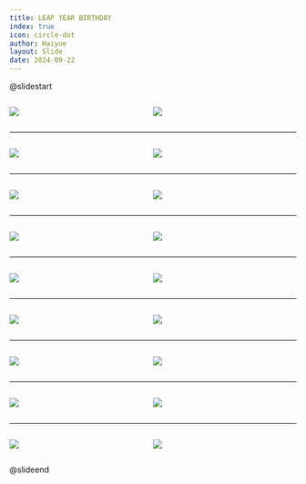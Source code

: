 ```yaml
---
title: LEAP YEAR BIRTHDAY
index: true
icon: circle-dot
author: Haiyue
layout: Slide
date: 2024-09-22
---
```

 
@slidestart

<div style="display:flex">
<div style="flex:1">

![](https://raw.githubusercontent.com/yclord/reading/refs/heads/master/english/Level-N/LEAP%20YEAR%20BIRTHDAY/001.webp)
</div>
<div style="flex:1">

![](https://raw.githubusercontent.com/yclord/reading/refs/heads/master/english/Level-N/LEAP%20YEAR%20BIRTHDAY/002.webp)
</div>
</div>

---

<div style="display:flex">
<div style="flex:1">

![](https://raw.githubusercontent.com/yclord/reading/refs/heads/master/english/Level-N/LEAP%20YEAR%20BIRTHDAY/003.webp)
</div>
<div style="flex:1">

![](https://raw.githubusercontent.com/yclord/reading/refs/heads/master/english/Level-N/LEAP%20YEAR%20BIRTHDAY/004.webp)
</div>
</div>

---

<div style="display:flex">
<div style="flex:1">

![](https://raw.githubusercontent.com/yclord/reading/refs/heads/master/english/Level-N/LEAP%20YEAR%20BIRTHDAY/005.webp)
</div>
<div style="flex:1">

![](https://raw.githubusercontent.com/yclord/reading/refs/heads/master/english/Level-N/LEAP%20YEAR%20BIRTHDAY/006.webp)
</div>
</div>

---

<div style="display:flex">
<div style="flex:1">

![](https://raw.githubusercontent.com/yclord/reading/refs/heads/master/english/Level-N/LEAP%20YEAR%20BIRTHDAY/007.webp)
</div>
<div style="flex:1">

![](https://raw.githubusercontent.com/yclord/reading/refs/heads/master/english/Level-N/LEAP%20YEAR%20BIRTHDAY/008.webp)
</div>
</div>

---

<div style="display:flex">
<div style="flex:1">

![](https://raw.githubusercontent.com/yclord/reading/refs/heads/master/english/Level-N/LEAP%20YEAR%20BIRTHDAY/009.webp)
</div>
<div style="flex:1">

![](https://raw.githubusercontent.com/yclord/reading/refs/heads/master/english/Level-N/LEAP%20YEAR%20BIRTHDAY/010.webp)
</div>
</div>

---

<div style="display:flex">
<div style="flex:1">

![](https://raw.githubusercontent.com/yclord/reading/refs/heads/master/english/Level-N/LEAP%20YEAR%20BIRTHDAY/011.webp)
</div>
<div style="flex:1">

![](https://raw.githubusercontent.com/yclord/reading/refs/heads/master/english/Level-N/LEAP%20YEAR%20BIRTHDAY/012.webp)
</div>
</div>

---

<div style="display:flex">
<div style="flex:1">

![](https://raw.githubusercontent.com/yclord/reading/refs/heads/master/english/Level-N/LEAP%20YEAR%20BIRTHDAY/013.webp)
</div>
<div style="flex:1">

![](https://raw.githubusercontent.com/yclord/reading/refs/heads/master/english/Level-N/LEAP%20YEAR%20BIRTHDAY/014.webp)
</div>
</div>

---

<div style="display:flex">
<div style="flex:1">

![](https://raw.githubusercontent.com/yclord/reading/refs/heads/master/english/Level-N/LEAP%20YEAR%20BIRTHDAY/015.webp)
</div>
<div style="flex:1">

![](https://raw.githubusercontent.com/yclord/reading/refs/heads/master/english/Level-N/LEAP%20YEAR%20BIRTHDAY/016.webp)
</div>
</div>

---

<div style="display:flex">
<div style="flex:1">

![](https://raw.githubusercontent.com/yclord/reading/refs/heads/master/english/Level-N/LEAP%20YEAR%20BIRTHDAY/017.webp)
</div>
<div style="flex:1">

![](https://raw.githubusercontent.com/yclord/reading/refs/heads/master/english/Level-N/LEAP%20YEAR%20BIRTHDAY/018.webp)
</div>
</div>

@slideend